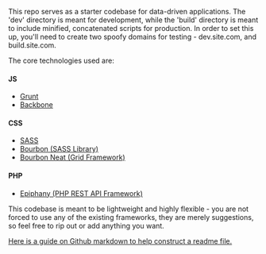 This repo serves as a starter codebase for data-driven applications. The 'dev' directory is meant for development, while the 'build' directory is meant to include minified, concatenated scripts for production. In order to set this up, you'll need to create two spoofy domains for testing - dev.site.com, and build.site.com.

The core technologies used are:

#### JS
* [Grunt](http://gruntjs.com/)
* [Backbone](http://backbonejs.org/)

#### CSS
* [SASS](http://sass-lang.com/)
* [Bourbon (SASS Library)](http://bourbon.io/)
* [Bourbon Neat (Grid Framework)](http://neat.bourbon.io/)

#### PHP
* [Epiphany (PHP REST API Framework)](https://github.com/jmathai/epiphany)

This codebase is meant to be lightweight and highly flexible - you are not forced to use any of the existing frameworks, they are merely suggestions, so feel free to rip out or add anything you want.

[Here is a guide on Github markdown to help construct a readme file.](https://github.com/adam-p/markdown-here/wiki/Markdown-Cheatsheet)

